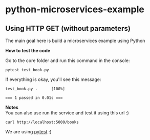 # python-microservices-example
Using HTTP GET (without parameters)
---
The main goal here is build a microservices example using Python

**How to test the code** </br>

Go to the core folder and run this command in the console:
```
pytest test_book.py
```

If everything is okay, you'll see this message:
```
test_book.py .      [100%]

=== 1 passed in 0.01s ===
```

**Notes** </br>
You can also use run the service and test it using this url :)

```
curl http://localhost:5000/books
```

We are using [pytest](https://pypi.org/project/pytest/) :)